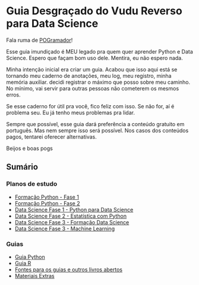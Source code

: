 # Guia Desgraçado do Vudu Reverso para Data Science

Fala ruma de [POGramador](https://livropog.com.br)!

Esse guia imundiçado é MEU legado pra quem quer aprender Python e Data
Science. Espero que façam bom uso dele. Mentira, eu não espero nada.

Minha intenção inicial era criar um guia. Acabou que isso aqui está se tornando
meu caderno de anotações, meu log, meu registro, minha memória auxiliar. decidi registrar o máximo que posso sobre meu caminho. No mínimo, vai servir para outras pessoas não cometerem os mesmos erros.

Se esse caderno for útil pra você, fico feliz com isso. Se não for, aí é
problema seu. Eu já tenho meus problemas pra lidar.

Sempre que possível, esse guia dará preferência a conteúdo gratuito em português. Mas nem sempre isso será possível. Nos casos dos conteúdos pagos, tentarei oferecer alternativas.

Beijos e boas pogs

## Sumário

### Planos de estudo

- [Formação Python - Fase 1](pde-formacao-python-fase-1.md)
- [Formação Python - Fase 2](pde-formacao-python-fase-2.md)
- [Data Science Fase 1 - Python para Data Science](pde-data-science-fase-1.md)
- [Data Science Fase 2 - Estatística com Python](pde-data-science-fase-2.md)
- [Data Science Fase 3 - Formação Data Science](pde-data-science-fase-3.md)
- [Data Science Fase 3 - Machine Learning](pde-data-science-fase-4.md)

### Guias

- [Guia Python](guia-python.md)
- [Guia R](guia-r.md)
- [Fontes para os guias e outros livros abertos](guia-fontes.md)
- [Materiais Extras](guia-extras.md)
